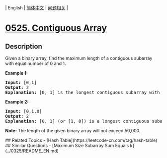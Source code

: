 
| English | [简体中文](README.md) | [问题相关](QUESTION.md) |
# [0525. Contiguous Array](https://leetcode-cn.com/problems/contiguous-array/)
## Description
<p>Given a binary array, find the maximum length of a contiguous subarray with equal number of 0 and 1. </p>


<p><b>Example 1:</b><br />
<pre>
<b>Input:</b> [0,1]
<b>Output:</b> 2
<b>Explanation:</b> [0, 1] is the longest contiguous subarray with equal number of 0 and 1.
</pre>
</p>

<p><b>Example 2:</b><br />
<pre>
<b>Input:</b> [0,1,0]
<b>Output:</b> 2
<b>Explanation:</b> [0, 1] (or [1, 0]) is a longest contiguous subarray with equal number of 0 and 1.
</pre>
</p>

<p><b>Note:</b>
The length of the given binary array will not exceed 50,000.
</p>
## Related Topics
- [Hash Table](https://leetcode-cn.com/tag/hash-table)
## Similar Questions
- [Maximum Size Subarray Sum Equals k](../0325/README_EN.md)
